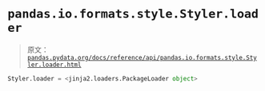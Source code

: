 # `pandas.io.formats.style.Styler.loader`

> 原文：[`pandas.pydata.org/docs/reference/api/pandas.io.formats.style.Styler.loader.html`](https://pandas.pydata.org/docs/reference/api/pandas.io.formats.style.Styler.loader.html)

```py
Styler.loader = <jinja2.loaders.PackageLoader object>
```
